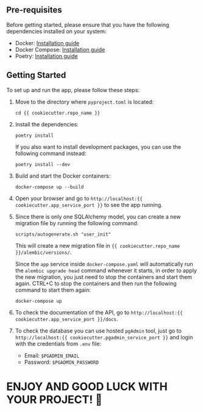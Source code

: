 ## Pre-requisites

Before getting started, please ensure that you have the following dependencies installed on your system:

- Docker: [Installation guide](https://docs.docker.com/get-docker/)
- Docker Compose: [Installation guide](https://docs.docker.com/compose/install/)
- Poetry: [Installation guide](https://python-poetry.org/docs/#installation)

## Getting Started

To set up and run the app, please follow these steps:

1. Move to the directory where `pyproject.toml` is located:

   ```shell
   cd {{ cookiecutter.repo_name }}
   ```
2. Install the dependencies:

   ```shell
   poetry install
   ```
   If you also want to install development packages,
   you can use the following command instead:
   ```shell
   poetry install --dev
   ```
3. Build and start the Docker containers:

   ```shell
   docker-compose up --build
   ```
4. Open your browser and go to `http://localhost:{{ cookiecutter.app_service_port }}` to see the app running.

5. Since there is only one SQLAlchemy model, you can create a new migration file by running the following command:

   ```shell
   scripts/autogenerate.sh "user_init"
   ```
   This will create a new migration file in `{{ cookiecutter.repo_name }}/alembic/versions/`.

   Since the `app` service inside `docker-compose.yaml` will automatically run the `alembic upgrade head` command whenever it starts, in order to apply the new migration, you just need to stop the containers and start them again. CTRL+C to stop the containers and then run the following command to start them again:
   ```shell
   docker-compose up
   ```

6. To check the documentation of the API, go to `http://localhost:{{ cookiecutter.app_service_port }}/docs`.

7. To check the database you can use hosted `pgAdmin` tool, just go to `http://localhost:{{ cookiecutter.pgadmin_service_port }}` and login with the credentials from `.env` file:
   - Email: `$PGADMIN_EMAIL`
   - Password: `$PGADMIN_PASSWORD`

# ENJOY AND GOOD LUCK WITH YOUR PROJECT! 🚀
